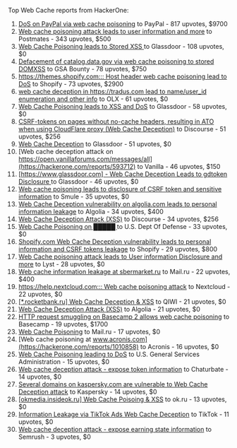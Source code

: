 Top Web Cache reports from HackerOne:

1. [DoS on PayPal via web cache poisoning](https://hackerone.com/reports/622122) to PayPal - 817 upvotes, $9700
2. [Web cache poisoning attack leads to user information and more](https://hackerone.com/reports/492841) to Postmates - 343 upvotes, $500
3. [Web Cache Poisoning leads to Stored XSS ](https://hackerone.com/reports/1424094) to Glassdoor - 108 upvotes, $0
4. [Defacement of catalog.data.gov via web cache poisoning to stored DOMXSS](https://hackerone.com/reports/303730) to GSA Bounty - 78 upvotes, $750
5. [https://themes.shopify.com::: Host header web cache poisoning lead to DoS](https://hackerone.com/reports/1096609) to Shopify - 73 upvotes, $2900
6. [web cache deception in https://tradus.com lead to name/user_id enumeration and other info](https://hackerone.com/reports/537564) to OLX - 61 upvotes, $0
7. [Web Cache Poisoning leads to XSS and DoS](https://hackerone.com/reports/1621540) to Glassdoor - 58 upvotes, $0
8. [CSRF-tokens on pages without no-cache headers, resulting in ATO when using CloudFlare proxy (Web Cache Deception)](https://hackerone.com/reports/260697) to Discourse - 51 upvotes, $256
9. [Web Cache Deception](https://hackerone.com/reports/2265400) to Glassdoor - 51 upvotes, $0
10. [Web cache deception attack on https://open.vanillaforums.com/messages/all](https://hackerone.com/reports/593712) to Vanilla - 46 upvotes, $150
11. [[https://www.glassdoor.com] -  Web Cache Deception Leads to gdtoken Disclosure ](https://hackerone.com/reports/1343086) to Glassdoor - 46 upvotes, $0
12. [Web cache poisoning leads to disclosure of CSRF token and sensitive information](https://hackerone.com/reports/504514) to Smule - 35 upvotes, $0
13. [Web Cache Deception vulnerability on algolia.com leads to personal information leakage](https://hackerone.com/reports/1530066) to Algolia - 34 upvotes, $400
14. [Web Cache Deception Attack (XSS)](https://hackerone.com/reports/394016) to Discourse - 34 upvotes, $256
15. [Web Cache Poisoning on  █████ ](https://hackerone.com/reports/1183263) to U.S. Dept Of Defense - 33 upvotes, $0
16. [Shopify.com Web Cache Deception vulnerability leads to personal information and CSRF tokens leakage](https://hackerone.com/reports/1271944) to Shopify - 29 upvotes, $800
17. [Web Cache poisoning attack leads to User information Disclosure and more](https://hackerone.com/reports/631589) to Lyst - 28 upvotes, $0
18. [Web cache information leakage at sbermarket.ru](https://hackerone.com/reports/893353) to Mail.ru - 22 upvotes, $400
19. [https://help.nextcloud.com::: Web cache poisoning attack](https://hackerone.com/reports/429747) to Nextcloud - 22 upvotes, $0
20. [[*.rocketbank.ru] Web Cache Deception & XSS](https://hackerone.com/reports/415168) to QIWI - 21 upvotes, $0
21. [Web Cache Deception Attack (XSS)](https://hackerone.com/reports/504261) to Algolia - 21 upvotes, $0
22. [HTTP request smuggling on Basecamp 2 allows web cache poisoning](https://hackerone.com/reports/919175) to Basecamp - 19 upvotes, $1700
23. [Web Cache Poisoning](https://hackerone.com/reports/534297) to Mail.ru - 17 upvotes, $0
24. [Web cache poisoning at www.acronis.com](https://hackerone.com/reports/1010858) to Acronis - 16 upvotes, $0
25. [Web Cache Poisoning leading to DoS](https://hackerone.com/reports/1346618) to U.S. General Services Administration - 15 upvotes, $0
26. [Web cache deception attack - expose token information](https://hackerone.com/reports/397508) to Chaturbate - 14 upvotes, $0
27. [Several domains on kaspersky.com are vulnerable to Web Cache Deception attack](https://hackerone.com/reports/1185028) to Kaspersky - 14 upvotes, $0
28. [[okmedia.insideok.ru] Web Cache Poisoing & XSS](https://hackerone.com/reports/550266) to ok.ru - 13 upvotes, $0
29. [Information Leakage via TikTok Ads Web Cache Deception](https://hackerone.com/reports/1484468) to TikTok - 11 upvotes, $0
30. [Web cache deception attack - expose earning state information](https://hackerone.com/reports/439021) to Semrush - 3 upvotes, $0
